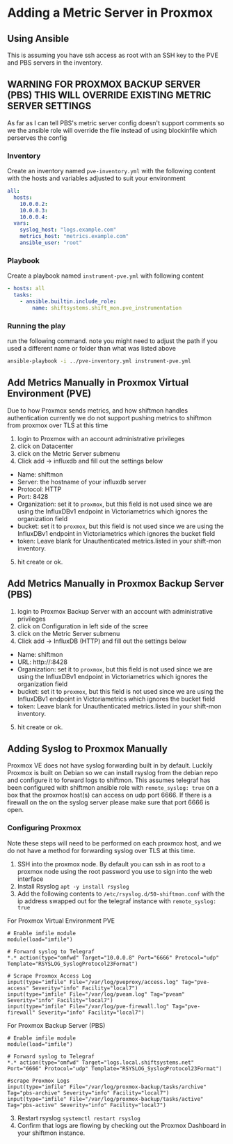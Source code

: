 # Adding a Metric Server in Proxmox

## Using Ansible
This is assuming you have ssh access as root with an SSH key to the PVE and PBS servers in the inventory.

## WARNING FOR PROXMOX BACKUP SERVER (PBS) THIS WILL OVERRIDE EXISTING METRIC SERVER SETTINGS
As far as I can tell PBS's metric server config doesn't support comments so we the ansible role will override the file instead of using blockinfile which perserves the config

### Inventory
Create an inventory named `pve-inventory.yml` with the following content with the hosts and variables adjusted to suit your environment
```yaml
all:
  hosts:
    10.0.0.2:
    10.0.0.3:
    10.0.0.4:
  vars:
    syslog_host: "logs.example.com"
    metrics_host: "metrics.example.com"
    ansible_user: "root"
```

### Playbook
Create a playbook named `instrument-pve.yml` with following content
```yaml
- hosts: all
  tasks:
    - ansible.builtin.include_role:
        name: shiftsystems.shift_mon.pve_instrumentation
```

### Running the play
run the following command. note you might need to adjust the path if you used a different name or folder than what was listed above

```bash
ansible-playbook -i ../pve-inventory.yml instrument-pve.yml
```

## Add Metrics Manually in Proxmox Virtual Environment (PVE)
Due to how Proxmox sends metrics, and how shiftmon handles authentication currently we do not support pushing metrics to shiftmon from proxmox over TLS at this time
1. login to Proxmox with an account administrative privileges 
2. click on Datacenter
3. click on the Metric Server submenu
4. Click add -> influxdb and fill out the settings below
  * Name: shiftmon
  * Server: the hostname of your influxdb server
  * Protocol: HTTP
  * Port: 8428
  * Organization: set it to `proxmox`, but this field is not used since we are using the InfluxDBv1 endpoint in Victoriametrics which ignores the organization field
  * bucket: set it to `proxmox`, but this field is not used since we are using the InfluxDBv1 endpoint in Victoriametrics which ignores the bucket field
  * token: Leave blank for Unauthenticated metrics.listed in your shift-mon inventory. 
5. hit create or ok.

## Add Metrics Manually in Proxmox Backup Server (PBS)
1. login to Proxmox Backup Server with an account with administrative privileges
2. click on Configuration in left side of the scree
3. click on the Metric Server submenu
4. Click add -> InfluxDB (HTTP) and fill out the settings below
  * Name: shiftmon
  * URL: http://<yourmetricsserverurl>:8428
  * Organization: set it to `proxmox`, but this field is not used since we are using the InfluxDBv1 endpoint in Victoriametrics which ignores the organization field
  * bucket: set it to `proxmox`, but this field is not used since we are using the InfluxDBv1 endpoint in Victoriametrics which ignores the bucket field
  * token: Leave blank for Unauthenticated metrics.listed in your shift-mon inventory. 
5. hit create or ok.

## Adding Syslog to Proxmox Manually
Proxmox VE does not have syslog forwarding built in by default.
Luckily Proxmox is built on Debian so we can install rsyslog from the debian repo and configure it to forward logs to shiftmon.
This assumes telegraf has been configured with shiftmon ansible role with `remote_syslog: true` on a box that the proxmox host(s) can access on udp port 6666.
If there is a firewall on the on the syslog server please make sure that port 6666 is open.

### Configuring Proxmox 
Note these steps will need to be performed on each proxmox host, and we do not have a method for forwarding syslog over TLS at this time.
1. SSH into the proxmox node. By default you can ssh in as root to a proxmox node using the root password you use to sign into the web interface
1. Install Rsyslog `apt -y install rsyslog`
2. Add the following contents to `/etc/rsyslog.d/50-shiftmon.conf` with the ip address swapped out for the telegraf instance with `remote_syslog: true`

For Proxmox Virtual Environment PVE
```
# Enable imfile module
module(load="imfile")

# Forward syslog to Telegraf
*.* action(type="omfwd" Target="10.0.0.8" Port="6666" Protocol="udp" Template="RSYSLOG_SyslogProtocol23Format")

# Scrape Proxmox Access Log
input(type="imfile" File="/var/log/pveproxy/access.log" Tag="pve-access" Severity="info" Facility="local7")
input(type="imfile" File="/var/log/pveam.log" Tag="pveam" Severity="info" Facility="local7")
input(type="imfile" File="/var/log/pve-firewall.log" Tag="pve-firewall" Severity="info" Facility="local7")

```
For Proxmox Backup Server (PBS)
```
# Enable imfile module
module(load="imfile")

# Forward syslog to Telegraf
*.* action(type="omfwd" Target="logs.local.shiftsystems.net" Port="6666" Protocol="udp" Template="RSYSLOG_SyslogProtocol23Format")

#scrape Proxmox Logs
input(type="imfile" File="/var/log/proxmox-backup/tasks/archive" Tag="pbs-archive" Severity="info" Facility="local7")
input(type="imfile" File="/var/log/proxmox-backup/tasks/active" Tag="pbs-active" Severity="info" Facility="local7")

```

3. Restart rsyslog `systemctl restart rsyslog`
4. Confirm that logs are flowing by checking out the Proxmox Dashboard in your shiftmon instance.